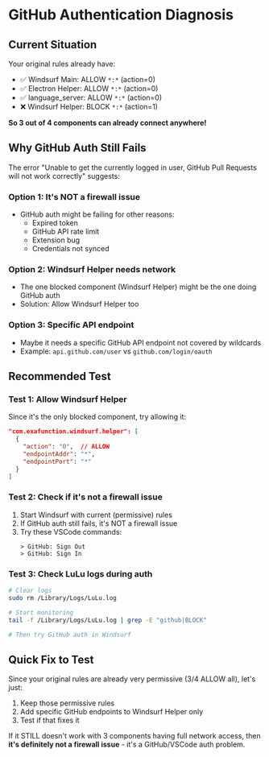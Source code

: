 # GitHub Authentication Diagnosis

## Current Situation

Your original rules already have:
- ✅ Windsurf Main: ALLOW `*:*` (action=0)
- ✅ Electron Helper: ALLOW `*:*` (action=0)  
- ✅ language_server: ALLOW `*:*` (action=0)
- ❌ Windsurf Helper: BLOCK `*:*` (action=1)

**So 3 out of 4 components can already connect anywhere!**

## Why GitHub Auth Still Fails

The error "Unable to get the currently logged in user, GitHub Pull Requests will not work correctly" suggests:

### Option 1: It's NOT a firewall issue
- GitHub auth might be failing for other reasons:
  - Expired token
  - GitHub API rate limit
  - Extension bug
  - Credentials not synced

### Option 2: Windsurf Helper needs network
- The one blocked component (Windsurf Helper) might be the one doing GitHub auth
- Solution: Allow Windsurf Helper too

### Option 3: Specific API endpoint
- Maybe it needs a specific GitHub API endpoint not covered by wildcards
- Example: `api.github.com/user` vs `github.com/login/oauth`

## Recommended Test

### Test 1: Allow Windsurf Helper
Since it's the only blocked component, try allowing it:

```json
"com.exafunction.windsurf.helper": [
  {
    "action": "0",  // ALLOW
    "endpointAddr": "*",
    "endpointPort": "*"
  }
]
```

### Test 2: Check if it's not a firewall issue
1. Start Windsurf with current (permissive) rules
2. If GitHub auth still fails, it's NOT a firewall issue
3. Try these VSCode commands:
   ```
   > GitHub: Sign Out
   > GitHub: Sign In
   ```

### Test 3: Check LuLu logs during auth
```bash
# Clear logs
sudo rm /Library/Logs/LuLu.log

# Start monitoring
tail -f /Library/Logs/LuLu.log | grep -E "github|BLOCK"

# Then try GitHub auth in Windsurf
```

## Quick Fix to Test

Since your original rules are already very permissive (3/4 ALLOW all), let's just:
1. Keep those permissive rules
2. Add specific GitHub endpoints to Windsurf Helper only
3. Test if that fixes it

If it STILL doesn't work with 3 components having full network access, then **it's definitely not a firewall issue** - it's a GitHub/VSCode auth problem.
